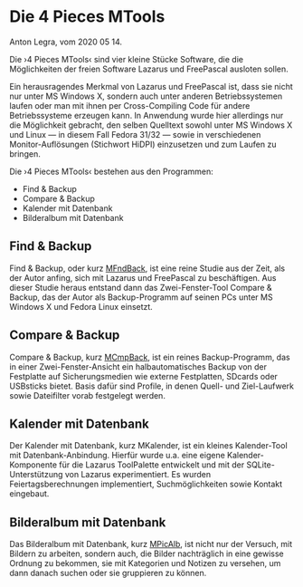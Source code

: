 # Die 4 Pieces MTools

Anton Legra, vom 2020 05 14.

Die ›4 Pieces MTools‹ sind vier kleine Stücke Software, die die Möglichkeiten der freien Software Lazarus und FreePascal ausloten sollen.

Ein herausragendes Merkmal von Lazarus und FreePascal ist, dass sie nicht nur unter MS Windows X, sondern auch unter anderen Betriebssystemen laufen oder man mit ihnen per Cross-Compiling Code für andere Betriebssysteme erzeugen kann. In Anwendung wurde hier allerdings nur die Möglichkeit gebracht, den selben Quelltext sowohl unter MS Windows X und Linux — in diesem Fall Fedora 31/32 — sowie in verschiedenen Monitor-Auflösungen (Stichwort HiDPI) einzusetzen und zum Laufen zu bringen.

Die ›4 Pieces MTools‹ bestehen aus den Programmen:

- Find & Backup
- Compare & Backup
- Kalender mit Datenbank
- Bilderalbum mit Datenbank

## Find & Backup 
Find & Backup, oder kurz [MFndBack](_include/MFndBack.7z), ist eine reine Studie aus der Zeit, als der Autor anfing, sich mit Lazarus und FreePascal zu beschäftigen. Aus dieser Studie heraus entstand dann das Zwei-Fenster-Tool Compare & Backup, das der Autor als Backup-Programm auf seinen PCs unter MS Windows X und Fedora Linux einsetzt.

## Compare & Backup
Compare & Backup, kurz [MCmpBack](_include/MCmpBack.7z), ist ein reines Backup-Programm, das in einer Zwei-Fenster-Ansicht ein halbautomatisches Backup von der Festplatte auf Sicherungsmedien wie externe Festplatten, SDcards oder USBsticks bietet. Basis dafür sind Profile, in denen Quell- und Ziel-Laufwerk sowie Dateifilter vorab festgelegt werden.

## Kalender mit Datenbank
Der Kalender mit Datenbank, kurz MKalender, ist ein kleines Kalender-Tool mit Datenbank-Anbindung. Hierfür wurde u.a. eine eigene Kalender-Komponente für die Lazarus ToolPalette entwickelt und mit der SQLite-Unterstützung von Lazarus experimentiert. Es wurden Feiertagsberechnungen implementiert, Suchmöglichkeiten sowie Kontakt eingebaut.

## Bilderalbum mit Datenbank
Das Bilderalbum mit Datenbank, kurz [MPicAlb](https://github.com/AntoineLegra/antoinelegra.github.io/_index/MPicAlb.7z), ist nicht nur der Versuch, mit Bildern zu arbeiten, sondern auch, die Bilder nachträglich in eine gewisse Ordnung zu bekommen, sie mit Kategorien und Notizen zu versehen, um dann danach suchen oder sie gruppieren zu können.
